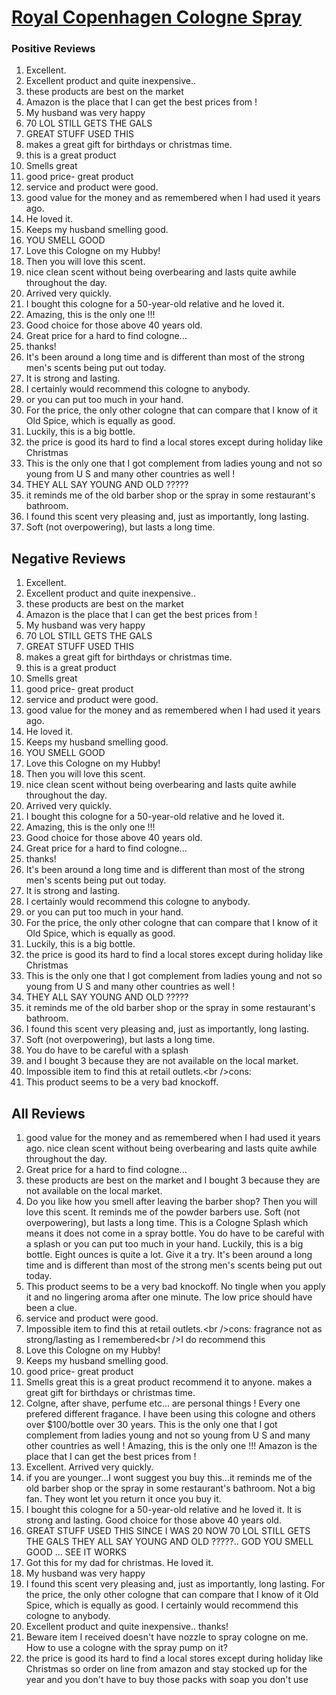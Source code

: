 # [Royal Copenhagen Cologne Spray](https://products.checkmycream.com/products/Royal-Copenhagen-Cologne-Spray.html)

### Positive Reviews

<ol>
      <li>Excellent.</li>
      <li>Excellent product and quite inexpensive..</li>
      <li>these products are best on the market</li>
      <li>Amazon is the place that I can get the best prices from !</li>
      <li>My husband was very happy</li>
      <li>70 LOL STILL GETS THE GALS</li>
      <li>GREAT STUFF USED THIS</li>
      <li>makes a great gift for birthdays or christmas time.</li>
      <li>this is a great product</li>
      <li>Smells great</li>
      <li>good price- great product</li>
      <li>service and product were good.</li>
      <li>good value for the money and as remembered when I had used it years ago.</li>
      <li>He loved it.</li>
      <li>Keeps my husband smelling good.</li>
      <li>YOU SMELL GOOD</li>
      <li>Love this Cologne on my Hubby!</li>
      <li>Then you will love this scent.</li>
      <li>nice clean scent without being overbearing and lasts quite awhile throughout the day.</li>
      <li>Arrived very quickly.</li>
      <li>I bought this cologne for a 50-year-old relative and he loved it.</li>
      <li>Amazing, this is the only one !!!</li>
      <li>Good choice for those above 40 years old.</li>
      <li>Great price for a hard to find cologne...</li>
      <li>thanks!</li>
      <li>It&#x27;s been around a long time and is different than most of the strong men&#x27;s scents being put out today.</li>
      <li>It is strong and lasting.</li>
      <li>I certainly would recommend this cologne to anybody.</li>
      <li>or you can put too much in your hand.</li>
      <li>For the price, the only other cologne that can compare that I know of it Old Spice, which is equally as good.  </li>
      <li>Luckily, this is a big bottle.</li>
      <li>the price is good  its hard to find a local stores except during holiday like Christmas  </li>
      <li>This is the only one that I got complement from ladies young and not so young from U S and many other countries as well !</li>
      <li>THEY ALL SAY YOUNG AND OLD ?????</li>
      <li>it reminds me of the old barber shop or the spray in some restaurant&#x27;s bathroom.</li>
      <li>I found this scent very pleasing and, just as importantly, long lasting.  </li>
      <li>Soft (not overpowering), but lasts a long time.</li>
</ol>


<h2>Negative Reviews</h2>
<ol>
<li> Excellent.</li>
<li> Excellent product and quite inexpensive..</li>
<li> these products are best on the market</li>
<li> Amazon is the place that I can get the best prices from !</li>
<li> My husband was very happy</li>
<li> 70 LOL STILL GETS THE GALS</li>
<li> GREAT STUFF USED THIS</li>
<li> makes a great gift for birthdays or christmas time.</li>
<li> this is a great product</li>
<li> Smells great</li>
<li> good price- great product</li>
<li> service and product were good.</li>
<li> good value for the money and as remembered when I had used it years ago.</li>
<li> He loved it.</li>
<li> Keeps my husband smelling good.</li>
<li> YOU SMELL GOOD</li>
<li> Love this Cologne on my Hubby!</li>
<li> Then you will love this scent.</li>
<li> nice clean scent without being overbearing and lasts quite awhile throughout the day.</li>
<li> Arrived very quickly.</li>
<li> I bought this cologne for a 50-year-old relative and he loved it.</li>
<li> Amazing, this is the only one !!!</li>
<li> Good choice for those above 40 years old.</li>
<li> Great price for a hard to find cologne...</li>
<li> thanks!</li>
<li> It&#x27;s been around a long time and is different than most of the strong men&#x27;s scents being put out today.</li>
<li> It is strong and lasting.</li>
<li> I certainly would recommend this cologne to anybody.</li>
<li> or you can put too much in your hand.</li>
<li> For the price, the only other cologne that can compare that I know of it Old Spice, which is equally as good.  </li>
<li> Luckily, this is a big bottle.</li>
<li> the price is good  its hard to find a local stores except during holiday like Christmas  </li>
<li> This is the only one that I got complement from ladies young and not so young from U S and many other countries as well !</li>
<li> THEY ALL SAY YOUNG AND OLD ?????</li>
<li> it reminds me of the old barber shop or the spray in some restaurant&#x27;s bathroom.</li>
<li> I found this scent very pleasing and, just as importantly, long lasting.  </li>
<li> Soft (not overpowering), but lasts a long time.</li>
<li> You do have to be careful with a splash</li>
<li> and I bought 3 because they are not available on the local market.</li>
<li> Impossible item to find this at retail outlets.&lt;br /&gt;cons:</li>
<li> This product seems to be a very bad knockoff.</li>
</ol>

<h2>All Reviews</h2>

<ol>
    <li> good value for the money and as remembered when I had used it years ago. nice clean scent without being overbearing and lasts quite awhile throughout the day.</li>
    <li> Great price for a hard to find cologne...</li>
    <li> these products are best on the market and I bought 3 because they are not available on the local market.</li>
    <li> Do you like how you smell after leaving the barber shop? Then you will love this scent. It reminds me of the powder barbers use. Soft (not overpowering), but lasts a long time. This is a Cologne Splash which means it does not come in a spray bottle. You do have to be careful with a splash or you can put too much in your hand. Luckily, this is a big bottle. Eight ounces is quite a lot. Give it a try. It&#x27;s been around a long time and is different than most of the strong men&#x27;s scents being put out today.</li>
    <li> This product seems to be a very bad knockoff. No tingle when you apply it and no lingering aroma after one minute. The low price should have been a clue.</li>
    <li> service and product were good.</li>
    <li> Impossible item to find this at retail outlets.&lt;br /&gt;cons: fragrance not as strong/lasting as I remembered&lt;br /&gt;I do recommend this</li>
    <li> Love this Cologne on my Hubby!</li>
    <li> Keeps my husband smelling good.</li>
    <li> good price- great product</li>
    <li> Smells great this is a great product recommend it to anyone.  makes a great gift for birthdays or christmas time.</li>
    <li> Colgne, after shave, perfume etc... are personal things ! Every one prefered different fragance. I have been using this cologne and others over $100/bottle over 30 years. This is the only one that I got complement from ladies young and not so young from U S and many other countries as well ! Amazing, this is the only one !!! Amazon is the place that I can get the best prices from !</li>
    <li> Excellent. Arrived very quickly.</li>
    <li> if you are younger...I wont suggest you buy this...it reminds me of the old barber shop or the spray in some restaurant&#x27;s bathroom. Not a big fan. They wont let you return it once you buy it.</li>
    <li> I bought this cologne for a 50-year-old relative and he loved it. It is strong and lasting. Good choice for those above 40 years old.</li>
    <li> GREAT STUFF USED THIS SINCE I WAS 20 NOW 70 LOL STILL GETS THE GALS THEY ALL SAY YOUNG AND OLD ?????..  GOD YOU SMELL GOOD … SEE IT WORKS</li>
    <li> Got this for my dad for christmas. He loved it.</li>
    <li> My husband was very happy</li>
    <li> I found this scent very pleasing and, just as importantly, long lasting.  For the price, the only other cologne that can compare that I know of it Old Spice, which is equally as good.  I certainly would recommend this cologne to anybody.</li>
    <li> Excellent product and quite inexpensive.. thanks!</li>
    <li> Beware item I received doesn&#x27;t have nozzle to spray cologne on me. How to use a cologne with the spray pump on it?</li>
    <li> the price is good  its hard to find a local stores except during holiday like Christmas  so order on line from amazon and stay stocked up for the year  and you don&#x27;t have to buy those packs with soap  you don&#x27;t use</li>
</ol>




